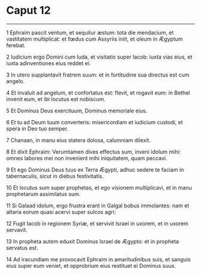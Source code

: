 # Caput 12

***

1 Ephraim pascit ventum, et sequitur æstum: tota die mendacium, et vastitatem multiplicat: et fœdus cum Assyriis iniit, et oleum in Ægyptum ferebat.

2 Iudicium ergo Domini cum Iuda, et visitatio super Iacob: iuxta vias eius, et iuxta adinventiones eius reddet ei.

3 In utero supplantavit fratrem suum: et in fortitudine sua directus est cum angelo.

4 Et invaluit ad angelum, et confortatus est: flevit, et rogavit eum: in Bethel invenit eum, et ibi locutus est nobiscum.

5 Et Dominus Deus exercituum, Dominus memoriale eius.

6 Et tu ad Deum tuum converteris: misericordiam et iudicium custodi, et spera in Deo tuo semper.

7 Chanaan, in manu eius statera dolosa, calumniam dilexit.

8 Et dixit Ephraim: Verumtamen dives effectus sum, inveni idolum mihi: omnes labores mei non invenient mihi iniquitatem, quam peccavi.

9 Et ego Dominus Deus tuus ex Terra Ægypti, adhuc sedere te faciam in tabernaculis, sicut in diebus festivitatis.

10 Et locutus sum super prophetas, et ego visionem multiplicavi, et in manu prophetarum assimilatus sum.

11 Si Galaad idolum, ergo frustra erant in Galgal bobus immolantes: nam et altaria eorum quasi acervi super sulcos agri:

12 Fugit Iacob in regionem Syriæ, et servivit Israel in uxorem, et in uxorem servavit.

13 In propheta autem eduxit Dominus Israel de Ægypto: et in propheta servatus est.

14 Ad iracundiam me provocavit Ephraim in amaritudinibus suis, et sanguis eius super eum veniet, et opprobrium eius restituet ei Dominus suus.

